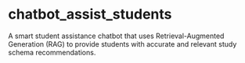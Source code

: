 # chatbot_assist_students
A smart student assistance chatbot that uses Retrieval-Augmented Generation (RAG) to provide students with accurate and relevant study schema recommendations.
